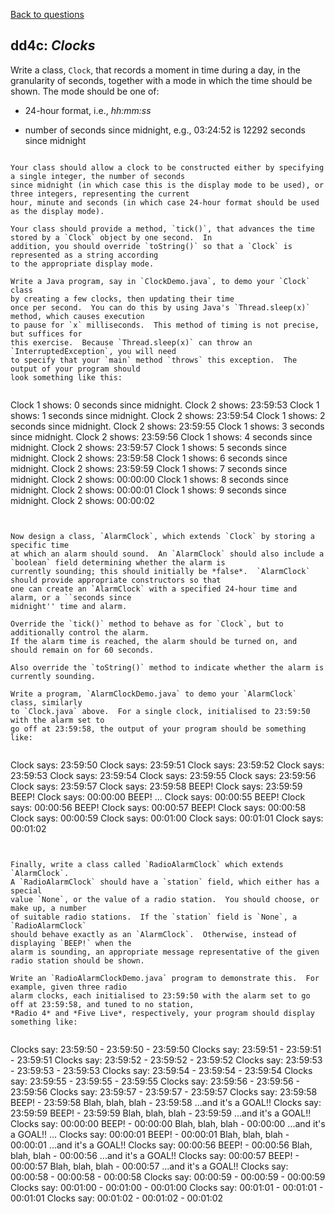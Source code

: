 [Back to questions](../README.md)

## dd4c: *Clocks*


Write a class, `Clock`, that records a moment in time during a day, in the granularity of seconds,
together with a mode in which the time should be shown.  The mode should be one of:



* 24-hour format, i.e., *hh:mm:ss*

* number of seconds since midnight, e.g., 03:24:52 is 12292 seconds since midnight

```

Your class should allow a clock to be constructed either by specifying a single integer, the number of seconds
since midnight (in which case this is the display mode to be used), or three integers, representing the current
hour, minute and seconds (in which case 24-hour format should be used as the display mode).

Your class should provide a method, `tick()`, that advances the time stored by a `Clock` object by one second.  In
addition, you should override `toString()` so that a `Clock` is represented as a string according
to the appropriate display mode.

Write a Java program, say in `ClockDemo.java`, to demo your `Clock` class
by creating a few clocks, then updating their time
once per second.  You can do this by using Java's `Thread.sleep(x)` method, which causes execution
to pause for `x` milliseconds.  This method of timing is not precise, but suffices for
this exercise.  Because `Thread.sleep(x)` can throw an `InterruptedException`, you will need
to specify that your `main` method `throws` this exception.  The output of your program should
look something like this:


```
Clock 1 shows: 0 seconds since midnight.  Clock 2 shows: 23:59:53
Clock 1 shows: 1 seconds since midnight.  Clock 2 shows: 23:59:54
Clock 1 shows: 2 seconds since midnight.  Clock 2 shows: 23:59:55
Clock 1 shows: 3 seconds since midnight.  Clock 2 shows: 23:59:56
Clock 1 shows: 4 seconds since midnight.  Clock 2 shows: 23:59:57
Clock 1 shows: 5 seconds since midnight.  Clock 2 shows: 23:59:58
Clock 1 shows: 6 seconds since midnight.  Clock 2 shows: 23:59:59
Clock 1 shows: 7 seconds since midnight.  Clock 2 shows: 00:00:00
Clock 1 shows: 8 seconds since midnight.  Clock 2 shows: 00:00:01
Clock 1 shows: 9 seconds since midnight.  Clock 2 shows: 00:00:02
```


Now design a class, `AlarmClock`, which extends `Clock` by storing a specific time
at which an alarm should sound.  An `AlarmClock` should also include a `boolean` field determining whether the alarm is
currently sounding; this should initially be *false*.  `AlarmClock` should provide appropriate constructors so that
one can create an `AlarmClock` with a specified 24-hour time and alarm, or a ``seconds since
midnight'' time and alarm.

Override the `tick()` method to behave as for `Clock`, but to additionally control the alarm.
If the alarm time is reached, the alarm should be turned on, and should remain on for 60 seconds.

Also override the `toString()` method to indicate whether the alarm is currently sounding.

Write a program, `AlarmClockDemo.java` to demo your `AlarmClock` class, similarly
to `Clock.java` above.  For a single clock, initialised to 23:59:50 with the alarm set to
go off at 23:59:58, the output of your program should be something like:


```
Clock says: 23:59:50
Clock says: 23:59:51
Clock says: 23:59:52
Clock says: 23:59:53
Clock says: 23:59:54
Clock says: 23:59:55
Clock says: 23:59:56
Clock says: 23:59:57
Clock says: 23:59:58 BEEP!
Clock says: 23:59:59 BEEP!
Clock says: 00:00:00 BEEP!
...
Clock says: 00:00:55 BEEP!
Clock says: 00:00:56 BEEP!
Clock says: 00:00:57 BEEP!
Clock says: 00:00:58
Clock says: 00:00:59
Clock says: 00:01:00
Clock says: 00:01:01
Clock says: 00:01:02
```


Finally, write a class called `RadioAlarmClock` which extends `AlarmClock`.
A `RadioAlarmClock` should have a `station` field, which either has a special
value `None`, or the value of a radio station.  You should choose, or make up, a number
of suitable radio stations.  If the `station` field is `None`, a `RadioAlarmClock`
should behave exactly as an `AlarmClock`.  Otherwise, instead of displaying `BEEP!` when the
alarm is sounding, an appropriate message representative of the given radio station should be shown.

Write an `RadioAlarmClockDemo.java` program to demonstrate this.  For example, given three radio
alarm clocks, each initialised to 23:59:50 with the alarm set to go off at 23:59:58, and tuned to no station,
*Radio 4* and *Five Live*, respectively, your program should display something like:


```
Clocks say: 23:59:50 - 23:59:50 - 23:59:50
Clocks say: 23:59:51 - 23:59:51 - 23:59:51
Clocks say: 23:59:52 - 23:59:52 - 23:59:52
Clocks say: 23:59:53 - 23:59:53 - 23:59:53
Clocks say: 23:59:54 - 23:59:54 - 23:59:54
Clocks say: 23:59:55 - 23:59:55 - 23:59:55
Clocks say: 23:59:56 - 23:59:56 - 23:59:56
Clocks say: 23:59:57 - 23:59:57 - 23:59:57
Clocks say: 23:59:58 BEEP! - 23:59:58 Blah, blah, blah - 23:59:58 ...and it's a GOAL!!
Clocks say: 23:59:59 BEEP! - 23:59:59 Blah, blah, blah - 23:59:59 ...and it's a GOAL!!
Clocks say: 00:00:00 BEEP! - 00:00:00 Blah, blah, blah - 00:00:00 ...and it's a GOAL!!
...
Clocks say: 00:00:01 BEEP! - 00:00:01 Blah, blah, blah - 00:00:01 ...and it's a GOAL!!
Clocks say: 00:00:56 BEEP! - 00:00:56 Blah, blah, blah - 00:00:56 ...and it's a GOAL!!
Clocks say: 00:00:57 BEEP! - 00:00:57 Blah, blah, blah - 00:00:57 ...and it's a GOAL!!
Clocks say: 00:00:58 - 00:00:58 - 00:00:58
Clocks say: 00:00:59 - 00:00:59 - 00:00:59
Clocks say: 00:01:00 - 00:01:00 - 00:01:00
Clocks say: 00:01:01 - 00:01:01 - 00:01:01
Clocks say: 00:01:02 - 00:01:02 - 00:01:02
```

